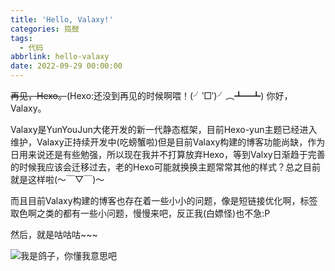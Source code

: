 ```yaml
---
title: 'Hello, Valaxy!'
categories: 捣鼓
tags:
  - 代码
abbrlink: hello-valaxy
date: 2022-09-29 00:00:00
---
```


~~再见，Hexo。~~(Hexo:还没到再见的时候啊喂！(╯‵□′)╯︵┻━┻)
你好，Valaxy。

Valaxy是YunYouJun大佬开发的新一代静态框架，目前Hexo-yun主题已经进入维护，Valaxy正持续开发中(吃螃蟹啦)但是目前Valaxy构建的博客功能尚缺，作为日用来说还是有些勉强，所以现在我并不打算放弃Hexo，等到Valxy日渐趋于完善的时候我应该会迁移过去，老的Hexo可能就换换主题常常其他的样式？总之目前就是这样啦(～￣▽￣)～

而且目前Valaxy构建的博客也存在着一些小小的问题，像是短链接优化啊，标签取色啊之类的都有一些小问题，慢慢来吧，反正我(白嫖怪)也不急:P

然后，就是咕咕咕~~~

![我是鸽子，你懂我意思吧](https://pic1.imgdb.cn/item/6335c91516f2c2beb1c1fb81.png)
